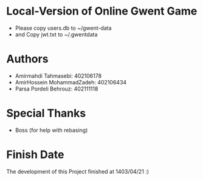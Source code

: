 # Local-Version of Online Gwent Game
- Please copy users.db to ~/gwent-data 
- and Copy jwt.txt to ~/.gwentdata

# Authors
- Amirmahdi Tahmasebi: 402106178
- AmirHossein MohammadZadeh: 402106434
- Parsa Pordeli Behrouz: 402111118

# Special Thanks
- Boss (for help with rebasing)

# Finish Date
The development of this Project finished at 1403/04/21  :)